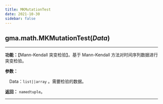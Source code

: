 ```yaml
---
title: MKMutationTest
date: 2021-10-30
sidebar: false
---
```


## gma.math.**MKMutationTest**(*Data*)<Badge text="1.0.12 +"/>

---

**功能：**【Mann-Kendall 突变检验】。基于 Mann-Kendall 方法对时间序列数据进行突变检验。

**参数：**

&emsp;Data：`list||array` 。需要检验的数据。

**返回：** `namedtuple`。

---

